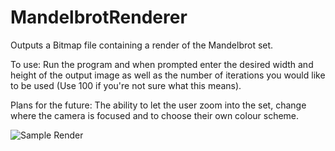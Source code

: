# MandelbrotRenderer
Outputs a Bitmap file containing a render of the Mandelbrot set.

To use: Run the program and when prompted enter the desired width and height of the output image as well as the number of iterations you would like to be used (Use 100 if you're not sure what this means).

Plans for the future: The ability to let the user zoom into the set, change where the camera is focused and to choose their own colour scheme.

![Sample Render][logo]

[logo]: http://i.imgur.com/KUuRIGn.png?1


